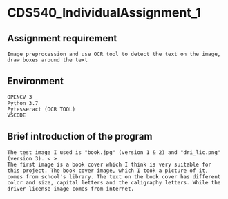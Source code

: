 # CDS540_IndividualAssignment_1
## Assignment requirement
    Image preprocession and use OCR tool to detect the text on the image, draw boxes around the text
## Environment 
    OPENCV 3
    Python 3.7
    Pytesseract (OCR TOOL)
    VSCODE
## Brief introduction of the program
    The test image I used is "book.jpg" (version 1 & 2) and "dri_lic.png" (version 3). < > 
    The first image is a book cover which I think is very suitable for this project. The book cover image, which I took a picture of it, comes from school's library. The text on the book cover has different color and size, capital letters and the caligraphy letters. While the driver license image comes from internet.
    

